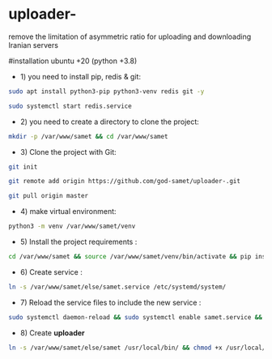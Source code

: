 # uploader-
remove the limitation of asymmetric ratio for uploading and downloading Iranian servers



 #installation
 ubuntu +20 (python +3.8)

- 1\) you need to install pip, redis & git:

```bash
sudo apt install python3-pip python3-venv redis git -y

```

```bash
sudo systemctl start redis.service

```

- 2\) you need to create a directory to clone the project:

```bash
mkdir -p /var/www/samet && cd /var/www/samet

```

- 3\) Clone the project with Git:

```bash
git init
```

```bash
git remote add origin https://github.com/god-samet/uploader-.git
```

```bash
git pull origin master
```

- 4\) make virtual environment:

```bash
python3 -m venv /var/www/samet/venv
```

- 5\) Install the project requirements :

```bash
cd /var/www/samet && source /var/www/samet/venv/bin/activate && pip install wheel && pip install samet_core/ samet_menu/ && deactivate
```

- 6\) Create service :

```bash
ln -s /var/www/samet/else/samet.service /etc/systemd/system/
```

- 7\) Reload the service files to include the new service  :

```bash
sudo systemctl daemon-reload && sudo systemctl enable samet.service && sudo systemctl start samet.service
```

- 8\) Create **uploader** 

```bash
ln -s /var/www/samet/else/samet /usr/local/bin/ && chmod +x /usr/local/bin/samet```
```
